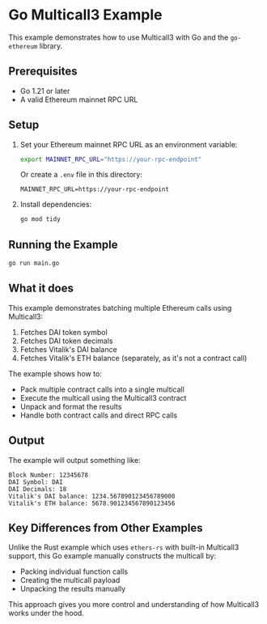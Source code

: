 # Go Multicall3 Example

This example demonstrates how to use Multicall3 with Go and the `go-ethereum` library.

## Prerequisites

- Go 1.21 or later
- A valid Ethereum mainnet RPC URL

## Setup

1. Set your Ethereum mainnet RPC URL as an environment variable:
   ```bash
   export MAINNET_RPC_URL="https://your-rpc-endpoint"
   ```

   Or create a `.env` file in this directory:
   ```
   MAINNET_RPC_URL=https://your-rpc-endpoint
   ```

2. Install dependencies:
   ```bash
   go mod tidy
   ```

## Running the Example

```bash
go run main.go
```

## What it does

This example demonstrates batching multiple Ethereum calls using Multicall3:

1. Fetches DAI token symbol
2. Fetches DAI token decimals
3. Fetches Vitalik's DAI balance
4. Fetches Vitalik's ETH balance (separately, as it's not a contract call)

The example shows how to:
- Pack multiple contract calls into a single multicall
- Execute the multicall using the Multicall3 contract
- Unpack and format the results
- Handle both contract calls and direct RPC calls

## Output

The example will output something like:
```
Block Number: 12345678
DAI Symbol: DAI
DAI Decimals: 18
Vitalik's DAI balance: 1234.567890123456789000
Vitalik's ETH balance: 5678.901234567890123456
```

## Key Differences from Other Examples

Unlike the Rust example which uses `ethers-rs` with built-in Multicall3 support, this Go example manually constructs the multicall by:
- Packing individual function calls
- Creating the multicall payload
- Unpacking the results manually

This approach gives you more control and understanding of how Multicall3 works under the hood. 